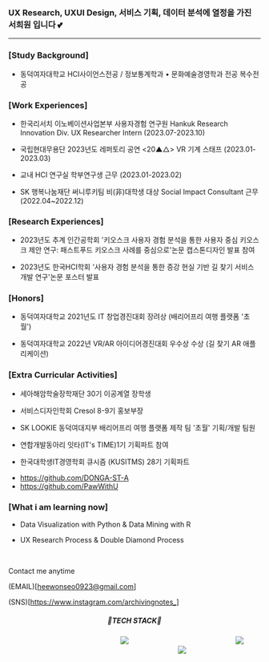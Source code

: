 ### UX Research, UXUI Design, 서비스 기획, 데이터 분석에 열정을 가진 서희원 입니다 💕

------------------------------------

### [Study Background]
* 동덕여자대학교 HCI사이언스전공 / 정보통계학과 • 문화예술경영학과 전공 복수전공

### [Work Experiences]
* 한국리서치 이노베이션사업본부 사용자경험 연구원 Hankuk Research Innovation Div. UX Researcher Intern (2023.07-2023.10)

* 국립현대무용단 2023년도 레퍼토리 공연 <20▲△> VR 기계 스태프 (2023.01-2023.03)
  
* 교내 HCI 연구실 학부연구생 근무 (2023.01-2023.02)
  
* SK 행복나눔재단 써니루키팀 비(非)대학생 대상 Social Impact Consultant 근무 (2022.04~2022.12)

### [Research Experiences] 

* 2023년도 추계 인간공학회 '키오스크 사용자 경험 분석을 통한 사용자 중심 키오스크 제안 연구: 패스트푸드 키오스크 사례를 중심으로'논문 캡스톤디자인 발표 참여

* 2023년도 한국HCI학회 '사용자 경험 분석을 통한 증강 현실 기반 길 찾기 서비스 개발 연구'논문 포스터 발표

### [Honors]

* 동덕여자대학교 2021년도 IT 창업경진대회 장려상 (배리어프리 여행 플랫폼 '초월')

* 동덕여자대학교 2022년 VR/AR 아이디어경진대회 우수상 수상 (길 찾기 AR 애플리케이션)

### [Extra Curricular Activities]

* 세아해암학술장학재단 30기 이공계열 장학생

* 서비스디자인학회 Cresol 8-9기 홍보부장

* SK LOOKIE 동덕여대지부 배리어프리 여행 플랫폼 제작 팀 '초월' 기획/개발 팀원 

* 연합개발동아리 잇타(IT's TIME)1기 기획파트 참여

* 한국대학생IT경영학회 큐시즘 (KUSITMS) 28기 기획파트
- https://github.com/DONGA-ST-A
- https://github.com/PawWithU

### [What i am learning now]
* Data Visualization with Python & Data Mining with R

* UX Research Process & Double Diamond Process


<br />

Contact me anytime

(EMAIL)[heewonseo0923@gmail.com]

(SNS)[https://www.instagram.com/archivingnotes_]



<div align=center>
  
  
  
  <h5>🔧TECH STACK🔧</h5>
  
 
  
  <img src="https://img.shields.io/badge/PYTHON-98FB98?style=flat-square&logo=PYTHON&logoColor=white" style="height : auto; margin-left : 200px; margin-right : 10px;"/>
  <img src="https://img.shields.io/badge/JAVA-800000?style=flat-square&logo=JAVA&logoColor=white" style="height : auto; margin-left : 200px; margin-right : 10px;"/>
  <img src="https://img.shields.io/badge/SCIKITLEARN-7FFF00?style=flat-square&logo=SCIKITLEARN&logoColor=white" style="height : auto; margin-left : 200px; margin-right : 10px;"/>






